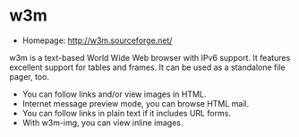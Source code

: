 # w3m

* Homepage: http://w3m.sourceforge.net/

w3m is a text-based World Wide Web browser with IPv6 support.
 It features excellent support for tables and frames. It can be used
 as a standalone file pager, too.

  * You can follow links and/or view images in HTML.
  * Internet message preview mode, you can browse HTML mail.
  * You can follow links in plain text if it includes URL forms.
  * With w3m-img, you can view inline images.
